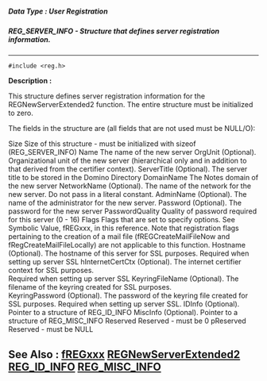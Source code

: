##### Data Type : User Registration
##### REG_SERVER_INFO - Structure that defines server registration information.
---
```
#include <reg.h>
```
**Description :**

This structure defines server registration information for the 
REGNewServerExtended2 function.  The entire structure must
be initialized to zero.

The fields in the structure are (all fields that are not used must be NULL/O):

Size  Size of this structure - must be initialized with sizeof (REG_SERVER_INFO)
Name  The name of the new server
OrgUnit    (Optional).  Organizational unit of the new server (hierarchical 
only and in addition to that derived from the certifier context).
ServerTitle   (Optional).  The server title to be stored in the Domino Directory
DomainName   The Notes domain of the new server
NetworkName   (Optional).  The name of the network for the new server.   Do not 
pass in a literal constant.
AdminName   (Optional).  The name of the administrator for the new server.
Password    (Optional).  The password for the new server
PasswordQuality Quality of password required for this server (0 - 16)
Flags    Flags that are set to specify options.  See Symbolic Value, fREGxxx, 
in this reference.  Note that registration flags pertaining to the creation of 
a mail file  (fREGCreateMailFileNow    and fRegCreateMailFileLocally) are not 
applicable to this function.
Hostname  (Optional).  The hostname of this server for SSL purposes.  Required 
when setting up server SSL
hInternetCertCtx (Optional).  The internet certifier context for SSL purposes.  
Required when setting up server SSL
KeyringFileName (Optional).  The filename of the keyring created for SSL 
purposes.  
KeyringPassword (Optional).  The password of the keyring file created for SSL 
purposes.  Required when setting up server SSL.
IDInfo  (Optional).  Pointer to a structure of REG_ID_INFO
MiscInfo  (Optional).  Pointer to a structure of REG_MISC_INFO
Reserved  Reserved - must be 0
pReserved  Reserved - must be NULL


**See Also :**
[fREGxxx](/reference/Symb/fREGxxx)
[REGNewServerExtended2](/reference/Func/REGNewServerExtended2)
[REG_ID_INFO](/reference/Data/REG_ID_INFO)
[REG_MISC_INFO](/reference/Data/REG_MISC_INFO)
---

